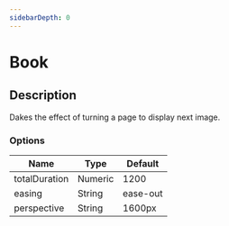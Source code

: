 ```yaml
---
sidebarDepth: 0
---
```


# Book

## Description

Dakes the effect of turning a page to display next image.

### Options

| Name | Type | Default |
|------|------|---------|
| totalDuration | Numeric | 1200 |
| easing | String | ease-out |
| perspective | String | 1600px |
